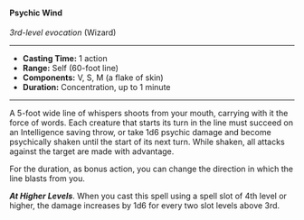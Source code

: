 #### Psychic Wind
*3rd-level evocation* (Wizard)
___
- **Casting Time:** 1 action
- **Range:** Self (60-foot line)
- **Components:** V, S, M (a flake of skin)
- **Duration:** Concentration, up to 1 minute
---
A 5-foot wide line of whispers shoots from your mouth, carrying with it the force of words. Each creature that starts its turn in the line must succeed on an Intelligence saving throw, or take 1d6 psychic damage and become psychically shaken until the start of its next turn. While shaken, all attacks against the target are made with advantage.

For the duration, as bonus action, you can change the direction in which the line blasts from you. 

***At Higher Levels***. When you cast this spell using a spell slot of 4th level or higher, the damage increases by 1d6 for every two slot levels above 3rd.
